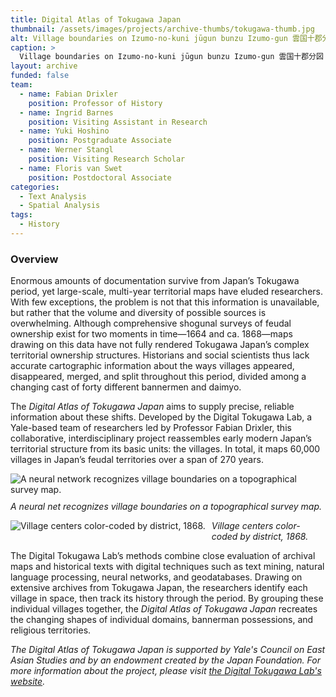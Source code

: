 ```yaml
---
title: Digital Atlas of Tokugawa Japan
thumbnail: /assets/images/projects/archive-thumbs/tokugawa-thumb.jpg
alt: Village boundaries on Izumo-no-kuni jūgun bunzu Izumo-gun 雲国十郡分図 出雲郡 (1821).
caption: >
  Village boundaries on Izumo-no-kuni jūgun bunzu Izumo-gun 雲国十郡分図 出雲郡 (1821)
layout: archive
funded: false
team:
  - name: Fabian Drixler
    position: Professor of History
  - name: Ingrid Barnes
    position: Visiting Assistant in Research
  - name: Yuki Hoshino
    position: Postgraduate Associate
  - name: Werner Stangl
    position: Visiting Research Scholar
  - name: Floris van Swet
    position: Postdoctoral Associate
categories:
  - Text Analysis
  - Spatial Analysis
tags:
  - History
---
```


### Overview

Enormous amounts of documentation survive from Japan’s Tokugawa period, yet large-scale, multi-year territorial maps have eluded researchers. With few exceptions, the problem is not that this information is unavailable, but rather that the volume and diversity of possible sources is overwhelming. Although comprehensive shogunal surveys of feudal ownership exist for two moments in time—1664 and ca. 1868—maps drawing on this data have not fully rendered Tokugawa Japan’s complex territorial ownership structures. Historians and social scientists thus lack accurate cartographic information about the ways villages appeared, disappeared, merged, and split throughout this period, divided among a changing cast of forty different bannermen and daimyo.
 
The *Digital Atlas of Tokugawa Japan* aims to supply precise, reliable information about these shifts. Developed by the Digital Tokugawa Lab, a Yale-based team of researchers led by Professor Fabian Drixler, this collaborative, interdisciplinary project reassembles early modern Japan’s territorial structure from its basic units: the villages. In total, it maps 60,000 villages in Japan’s feudal territories over a span of 270 years.

<img src='{{site.baseurl}}/assets/images/projects/project-extras/tokugawa-neural-network.jpg'
     alt='A neural network recognizes village boundaries on a topographical survey map.'
     style='float: left; margin-right: 10px; padding-bottom: 10px' />

*A neural net recognizes village boundaries on a topographical survey map.*

<img src='{{site.baseurl}}/assets/images/projects/project-extras/tokugawa-village-centers.jpg'
     alt='Village centers color-coded by district, 1868.'
     style='float: left; margin-right: 10px; padding-bottom: 10px' />

*Village centers color-coded by district, 1868.*
 
The Digital Tokugawa Lab’s methods combine close evaluation of archival maps and historical texts with digital techniques such as text mining, natural language processing, neural networks, and geodatabases. Drawing on extensive archives from Tokugawa Japan, the researchers identify each village in space, then track its history through the period. By grouping these individual villages together, the *Digital Atlas of Tokugawa Japan* recreates the changing shapes of individual domains, bannerman possessions, and religious territories.

*The Digital Atlas of Tokugawa Japan is supported by Yale's Council on East Asian Studies and by an endowment created by the Japan Foundation. For more information about the project, please visit <a href='https://dtl.macmillan.yale.edu/' target='_blank'>the Digital Tokugawa Lab's website</a>.*
